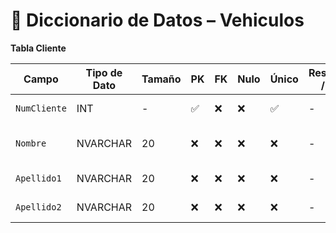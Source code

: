 # 📘 Diccionario de Datos – Vehiculos

**Tabla Cliente**

| Campo           | Tipo de Dato | Tamaño | PK  | FK  | Nulo | Único | Restricciones / CHECK                      | Referencia a                    | Descripción                             |
|----------------|--------------|--------|-----|-----|------|--------|--------------------------------------------|----------------------------------|-----------------------------------------|
| `NumCliente`     | INT          | -      | ✅  | ❌  | ❌   | ✅     | -                                        | -                                | Identificador del cliente               |
| `Nombre`        | NVARCHAR      | 20    | ❌  | ❌  | ❌   | ❌     | -             | -                         | Nombre completo del cliente            |
| `Apellido1`     | NVARCHAR          | 20      | ❌  | ❌  | ❌   | ❌     |-        | -                                |  Apellido del cliente            |
| `Apellido2`        | NVARCHAR      | 20    | ❌  | ❌  | ❌   |   ❌   | -                  | -                                |  Apellido 2 del cliente                     |
